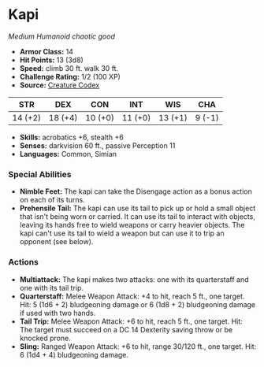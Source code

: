 # Kapi

*Medium* *Humanoid* *chaotic good*

- **Armor Class:** 14
- **Hit Points:** 13 (3d8)
- **Speed:** climb 30 ft. walk 30 ft.
- **Challenge Rating:** 1/2 (100 XP)
- **Source:** [Creature Codex](https://koboldpress.com/kpstore/product/creature-codex-for-5th-edition-dnd/)

| STR | DEX | CON | INT | WIS | CHA |
| --- | --- | --- | --- | --- | --- |
| 14 (+2) | 18 (+4) | 10 (+0) | 11 (+0) | 13 (+1) | 9 (-1) |

- **Skills:** acrobatics +6, stealth +6
- **Senses:** darkvision 60 ft., passive Perception 11
- **Languages:** Common, Simian
### Special Abilities
- **Nimble Feet:** The kapi can take the Disengage action as a bonus action on each of its turns.
- **Prehensile Tail:** The kapi can use its tail to pick up or hold a small object that isn't being worn or carried. It can use its tail to interact with objects, leaving its hands free to wield weapons or carry heavier objects. The kapi can't use its tail to wield a weapon but can use it to trip an opponent (see below).
### Actions
- **Multiattack:** The kapi makes two attacks: one with its quarterstaff and one with its tail trip.
- **Quarterstaff:** Melee Weapon Attack: +4 to hit, reach 5 ft., one target. Hit: 5 (1d6 + 2) bludgeoning damage or 6 (1d8 + 2) bludgeoning damage if used with two hands.
- **Tail Trip:** Melee Weapon Attack: +6 to hit, reach 5 ft., one target. Hit: The target must succeed on a DC 14 Dexterity saving throw or be knocked prone.
- **Sling:** Ranged Weapon Attack: +6 to hit, range 30/120 ft., one target. Hit: 6 (1d4 + 4) bludgeoning damage.
